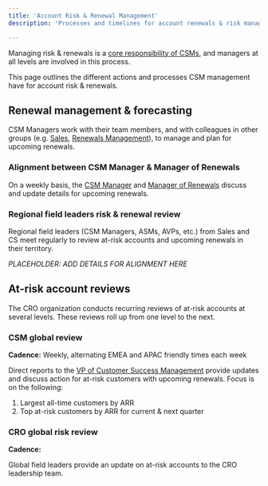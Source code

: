 ```yaml
---
title: 'Account Risk & Renewal Management'
description: 'Processes and timelines for account renewals & risk management.'

---
```


Managing risk & renewals is a [core responsibility of CSMs](/customer-success/csm/#high-level-responsibilities-of-a-csm), and managers at all levels are involved in this process.

This page outlines the different actions and processes CSM management have for account risk & renewals.

## Renewal management & forecasting

CSM Managers work with their team members, and with colleagues in other groups (e.g. [Sales](/handbook/sales), [Renewals Management](/handbook/customer-success/renewals-managers/what/)), to manage and plan for upcoming renewals.

### Alignment between CSM Manager & Manager of Renewals

On a weekly basis, the [CSM Manager](/job-families/sales/customer-success-management/#manager-csm) and [Manager of Renewals](/job-families/sales/renewal-manager/#manager-renewals) discuss and update details for upcoming renewals.

### Regional field leaders risk & renewal review

Regional field leaders (CSM Managers, ASMs, AVPs, etc.) from Sales and CS meet regularly to review at-risk accounts and upcoming renewals in their territory.

*PLACEHOLDER: ADD DETAILS FOR ALIGNMENT HERE*

## At-risk account reviews

The CRO organization conducts recurring reviews of at-risk accounts at several levels. These reviews roll up from one level to the next.

### CSM global review

**Cadence:** Weekly, alternating EMEA and APAC friendly times each week

Direct reports to the [VP of Customer Success Management](/job-families/sales/customer-success-management/#vice-president-of-customer-success-management) provide updates and discuss action for at-risk customers with upcoming renewals. Focus is on the following:

1. Largest all-time customers by ARR
1. Top at-risk customers by ARR for current & next quarter

### CRO global risk review

**Cadence:**

Global field leaders provide an update on at-risk accounts to the CRO leadership team.
